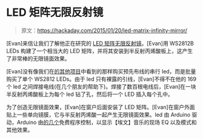 # LED 矩阵无限反射镜

> 原文：<https://hackaday.com/2015/01/20/led-matrix-infinity-mirror/>

[Evan]来信让我们了解他正在研究的 [LED 矩阵无限反射镜](http://hackaday.io/project/3379)。[Evan]用 WS2812B LEDs 构建了一个相当大的 LED 矩阵，并将其安装到半反射丙烯酸板上，这产生了非常棒的无限镜面效果。

[Evan]没有像我们在[的其他项目](http://zeitwesendiylog.spreitzer.at/?p=147)中看到的那样购买预先布线的串行 led，而是批量购买了单个 WS2812 LEDs。由于 led 只有裸露的引线，[Evan]不得不在他的 169 个 led 之间焊接电线(在几个朋友的帮助下)。焊接了数百根电线后，[Evan]在一块半反射丙烯酸板上为每个 led 钻了孔，然后将一个 LED 插入每个孔中。

为了创造无限镜面效果，[Evan]在窗户后面安装了 LED 矩阵。[Evan]在窗户外面贴上一些单向镜膜，它与半反射丙烯酸一起产生无限镜面效果。led 由 Arduino 驱动，Arduino 由[的几个](http://www.live-leds.de/)免费程序控制，以显示【埃文】音乐的现场 EQ 以及模式和其他效果。